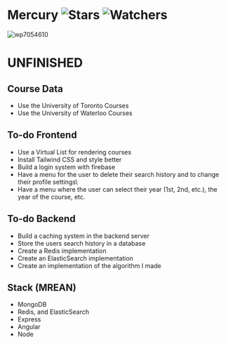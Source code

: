 # Mercury ![Stars](https://img.shields.io/github/stars/realTristan/Mercury?color=brightgreen) ![Watchers](https://img.shields.io/github/watchers/realTristan/Mercury?label=Watchers)
![wp7054610](https://user-images.githubusercontent.com/75189508/230965107-5fa1c53a-c6ab-4d10-986c-5316aa49a9f0.jpg)

# UNFINISHED

## Course Data
- Use the University of Toronto Courses
- Use the University of Waterloo Courses

## To-do Frontend
- Use a Virtual List for rendering courses
- Install Tailwind CSS and style better
- Build a login system with firebase
- Have a menu for the user to delete their search history and to change their profile settings\
- Have a menu where the user can select their year (1st, 2nd, etc.), the year of the course, etc.

## To-do Backend
- Build a caching system in the backend server
- Store the users search history in a database
- Create a Redis implementation
- Create an ElasticSearch implementation
- Create an implementation of the algorithm I made

## Stack (MREAN)
- MongoDB
- Redis, and ElasticSearch
- Express
- Angular
- Node
